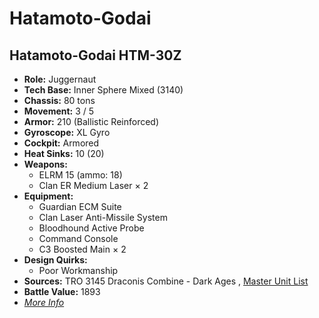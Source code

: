 # Hatamoto-Godai 

## Hatamoto-Godai HTM-30Z 

- **Role:** Juggernaut 
- **Tech Base:** Inner Sphere Mixed (3140) 
- **Chassis:** 80 tons 
- **Movement:** 3 / 5 
- **Armor:** 210 (Ballistic Reinforced) 
- **Gyroscope:** XL Gyro 
- **Cockpit:** Armored 
- **Heat Sinks:** 10 (20) 
- **Weapons:** 
  - ELRM 15 (ammo: 18) 
  - Clan ER Medium Laser × 2 
- **Equipment:** 
  - Guardian ECM Suite 
  - Clan Laser Anti-Missile System 
  - Bloodhound Active Probe 
  - Command Console 
  - C3 Boosted Main × 2 
- **Design Quirks:** 
  - Poor Workmanship 
- **Sources:** TRO 3145 Draconis Combine - Dark Ages , [Master Unit List](http://masterunitlist.info/Unit/Details/6419/hatamoto-godai-htm-30z) 
- **Battle Value:** 1893 
- [*More Info*](hatamoto-godai/hatamoto-godai_htm-30z.md) 

